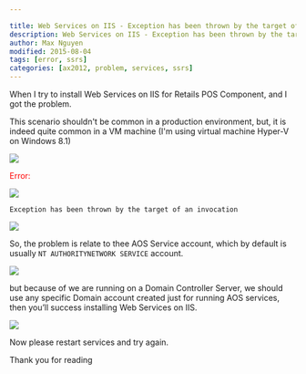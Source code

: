```yaml
---

title: Web Services on IIS - Exception has been thrown by the target of an invocation
description: Web Services on IIS - Exception has been thrown by the target of an invocation
author: Max Nguyen
modified: 2015-08-04
tags: [error, ssrs]
categories: [ax2012, problem, services, ssrs]
---
```


When I try to install Web Services on IIS for Retails POS Component, and I got the problem.

This scenario shouldn't be common in a production environment, but, it is indeed quite common in a VM machine (I'm using virtual machine Hyper-V on Windows 8.1)

![]({{site.url}}/assets/imagesposts/imagesposts/web-services-on-iis-exception_1.png)

<span style="color: red">Error:</span>

![]({{site.url}}/assets/imagesposts/imagesposts/web-services-on-iis-exception_2.png)

`Exception has been thrown by the target of an invocation`

![]({{site.url}}/assets/imagesposts/imagesposts/web-services-on-iis-exception_3.png)

So, the problem is relate to thee AOS Service account, which by default is usually `NT AUTHORITYNETWORK SERVICE` account.

![]({{site.url}}/assets/imagesposts/imagesposts/web-services-on-iis-exception_4.png)

but because of we are running on a Domain Controller Server, we should use any specific Domain account created just for running AOS services, then you’ll success installing Web Services on IIS.

![]({{site.url}}/assets/imagesposts/imagesposts/web-services-on-iis-exception_5.png)

Now please restart services and try again.

Thank you for reading
